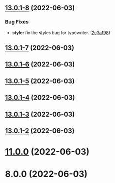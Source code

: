 ## [13.0.1-8](https://github.com/wuchuhengtools/typewriter-js/compare/v13.0.1-7...v13.0.1-8) (2022-06-03)


### Bug Fixes

* **style:** fix the styles bug for typewriter. ([2c3a198](https://github.com/wuchuhengtools/typewriter-js/commit/2c3a1982a731f5d0ac71779c3e23baca4602e701))



## [13.0.1-7](https://github.com/wuchuhengtools/typewriter-js/compare/v13.0.1-6...v13.0.1-7) (2022-06-03)



## [13.0.1-6](https://github.com/wuchuhengtools/typewriter-js/compare/v13.0.1-5...v13.0.1-6) (2022-06-03)



## [13.0.1-5](https://github.com/wuchuhengtools/typewriter-js/compare/v13.0.1-4...v13.0.1-5) (2022-06-03)



## [13.0.1-4](https://github.com/wuchuhengtools/typewriter-js/compare/v13.0.1-3...v13.0.1-4) (2022-06-03)



## [13.0.1-3](https://github.com/wuchuhengtools/typewriter-js/compare/v13.0.1-2...v13.0.1-3) (2022-06-03)



## [13.0.1-2](https://github.com/wuchuhengtools/typewriter-js/compare/v11.0.0...v13.0.1-2) (2022-06-03)



# [11.0.0](https://github.com/wuchuhengtools/typewriter-js/compare/v8.0.0...v11.0.0) (2022-06-03)



# 8.0.0 (2022-06-03)



